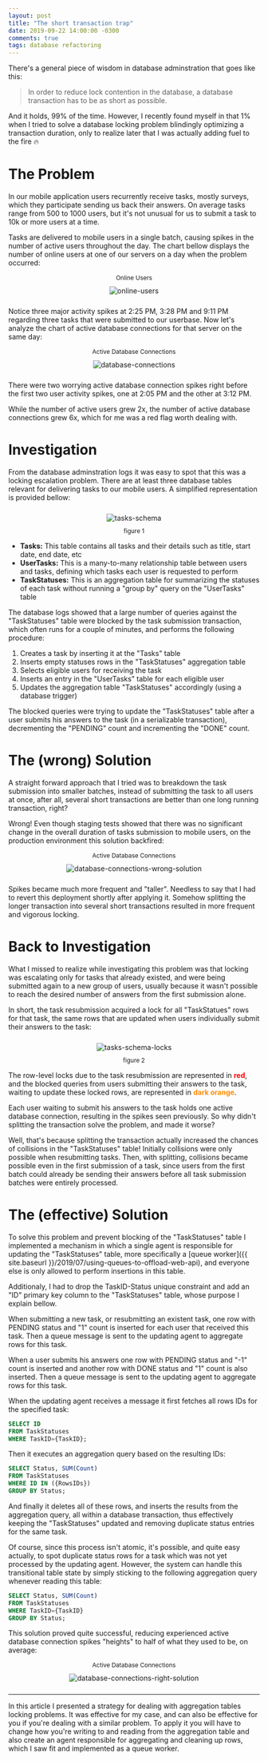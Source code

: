 ```yaml
---
layout: post
title: "The short transaction trap"
date: 2019-09-22 14:00:00 -0300
comments: true
tags: database refactoring
---
```


There's a general piece of wisdom in database adminstration that goes like this:
> In order to reduce lock contention in the database, a database transaction has to be as short as possible.

And it holds, 99% of the time. However, I recently found myself in that 1% when I tried to solve a database locking problem blindingly optimizing a transaction duration, only to realize later that I was actually adding fuel to the fire 🔥

The Problem
============

In our mobile application users recurrently receive tasks, mostly surveys, which they participate sending us back their answers. On average tasks range from 500 to 1000 users, but it's not unusual for us to submit a task to 10k or more users at a time.

Tasks are delivered to mobile users in a single batch, causing spikes in the number of active users throughout the day. The chart bellow displays the number of online users at one of our servers on a day when the problem occurred:

<p align="center">
  <label style="font-size: 12px;">Online Users</label><br>
  <img style="max-height: 300px; max-width: 100%; margin: 10px" src="{{ site.baseurl }}/images/p8/online-users.PNG" alt="online-users"/>
</p>

Notice three major activity spikes at 2:25 PM, 3:28 PM and 9:11 PM regarding three tasks that were submitted to our userbase. Now let's analyze the chart of active database connections for that server on the same day:

<p align="center">
  <label style="font-size: 12px;">Active Database Connections</label><br>
  <img style="max-height: 300px; max-width: 100%; margin: 10px" src="{{ site.baseurl }}/images/p8/database-connections.PNG" alt="database-connections"/>
</p>

There were two worrying active database connection spikes right before the first two user activity spikes, one at 2:05 PM and the other at 3:12 PM.

While the number of active users grew 2x, the number of active database connections grew 6x, which for me was a red flag worth dealing with.

Investigation
============

From the database adminstration logs it was easy to spot that this was a locking escalation problem. There are at least three database tables relevant for delivering tasks to our mobile users. A simplified representation is provided bellow:

<p align="center">
  <img style="max-height: 300px; max-width: 100%; margin: 10px" src="{{ site.baseurl }}/images/p8/tasks-schema.PNG" alt="tasks-schema"/>
  <br><label style="font-size: 12px;">figure 1</label>
</p>

* **Tasks:** This table contains all tasks and their details such as title, start date, end date, etc
* **UserTasks:** This is a many-to-many relationship table between users and tasks, defining which tasks each user is requested to perform
* **TaskStatuses:** This is an aggregation table for summarizing the statuses of each task without running a "group by" query on the "UserTasks" table

The database logs showed that a large number of queries against the "TaskStatuses" table were blocked by the task submission transaction, which often runs for a couple of minutes, and performs the following procedure:

1. Creates a task by inserting it at the "Tasks" table
2. Inserts empty statuses rows in the "TaskStatuses" aggregation table
3. Selects eligible users for receiving the task
4. Inserts an entry in the "UserTasks" table for each eligible user
5. Updates the aggregation table "TaskStatuses" accordingly (using a database trigger)

The blocked queries were trying to update the "TaskStatuses" table after a user submits his answers to the task (in a serializable transaction), decrementing the "PENDING" count and incrementing the "DONE" count.

The (wrong) Solution
============

A straight forward approach that I tried was to breakdown the task submission into smaller batches, instead of submitting the task to all users at once, after all, several short transactions are better than one long running transaction, right?

Wrong! Even though staging tests showed that there was no significant change in the overall duration of tasks submission to mobile users, on the production environment this solution backfired:

<p align="center">
  <label style="font-size: 12px;">Active Database Connections</label><br>
  <img style="max-height: 300px; max-width: 100%; margin: 10px" src="{{ site.baseurl }}/images/p8/database-connections-wrong-solution.PNG" alt="database-connections-wrong-solution"/>
</p>

Spikes became much more frequent and "taller". Needless to say that I had to revert this deployment shortly after applying it. Somehow splitting the longer transaction into several short transactions resulted in more frequent and vigorous locking.

Back to Investigation
============

What I missed to realize while investigating this problem was that locking was escalating only for tasks that already existed, and were being submitted again to a new group of users, usually because it wasn't possible to reach the desired number of answers from the first submission alone.

In short, the task resubmission acquired a lock for all "TaskStatues" rows for that task, the same rows that are updated when users individually submit their answers to the task:

<p align="center">
  <img style="max-height: 400px; max-width: 100%; margin: 10px" src="{{ site.baseurl }}/images/p8/tasks-schema-locks.PNG" alt="tasks-schema-locks"/>
  <br><label style="font-size: 12px;">figure 2</label>
</p>

The row-level locks due to the task resubmission are represented in <b style="color:red">red</b>, and the blocked queries from users submitting their answers to the task, waiting to update these locked rows, are represented in <b style="color:darkorange">dark orange</b>.

Each user waiting to submit his answers to the task holds one active database connection, resulting in the spikes seen previously. So why didn't splitting the transaction solve the problem, and made it worse?

Well, that's because splitting the transaction actually increased the chances of collisions in the "TaskStatuses" table! Initially collisions were only possible when resubmitting tasks. Then, with splitting, collisions became possible even in the first submission of a task, since users from the first batch could already be sending their answers before all task submission batches were entirely processed.

The (effective) Solution
============

To solve this problem and prevent blocking of the "TaskStatuses" table I implemented a mechanism in which a single agent is responsible for updating the "TaskStatuses" table, more specifically a [queue worker]({{ site.baseurl }}/2019/07/using-queues-to-offload-web-api), and everyone else is only allowed to perform insertions in this table.

Additionaly, I had to drop the TaskID-Status unique constraint and add an "ID" primary key column to the "TaskStatuses" table, whose purpose I explain bellow.

When submitting a new task, or resubmitting an existent task, one row with PENDING status and "1" count is inserted for each user that received this task. Then a queue message is sent to the updating agent to aggregate rows for this task.

When a user submits his answers one row with PENDING status and "-1" count is inserted and another row with DONE status and "1" count is also inserted. Then a queue message is sent to the updating agent to aggregate rows for this task.

When the updating agent receives a message it first fetches all rows IDs for the specified task:

```sql
SELECT ID
FROM TaskStatuses
WHERE TaskID={TaskID};
```

Then it executes an aggregation query based on the resulting IDs:

```sql
SELECT Status, SUM(Count)
FROM TaskStatuses
WHERE ID IN ({RowsIDs})
GROUP BY Status;
```

And finally it deletes all of these rows, and inserts the results from the aggregation query, all within a database transaction, thus effectively keeping the "TaskStatuses" updated and removing duplicate status entries for the same task.

Of course, since this process isn't atomic, it's possible, and quite easy actually, to spot duplicate status rows for a task which was not yet processed by the updating agent. However, the system can handle this transitional table state by simply sticking to the following aggregation query whenever reading this table:

```sql
SELECT Status, SUM(Count)
FROM TaskStatuses
WHERE TaskID={TaskID}
GROUP BY Status;
```

This solution proved quite successful, reducing experienced active database connection spikes "heights" to half of what they used to be, on average:

<p align="center">
  <label style="font-size: 12px;">Active Database Connections</label><br>
  <img style="max-height: 300px; max-width: 100%; margin: 10px" src="{{ site.baseurl }}/images/p8/database-connections-right-solution.PNG" alt="database-connections-right-solution"/>
</p>

---

In this article I presented a strategy for dealing with aggregation tables locking problems. It was effective for my case, and can also be effective for you if you're dealing with a similar problem. To apply it you will have to change how you're writing to and reading from the aggregation table and also create an agent responsible for aggregating and cleaning up rows, which I saw fit and implemented as a queue worker.

